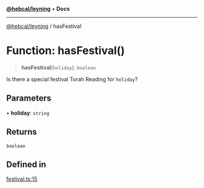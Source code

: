 [**@hebcal/leyning**](../README.md) • **Docs**

***

[@hebcal/leyning](../globals.md) / hasFestival

# Function: hasFestival()

> **hasFestival**(`holiday`): `boolean`

Is there a special festival Torah Reading for `holiday`?

## Parameters

• **holiday**: `string`

## Returns

`boolean`

## Defined in

[festival.ts:15](https://github.com/hebcal/hebcal-leyning/blob/686daf91ca80e1487976aba775587a09727384c4/src/festival.ts#L15)
